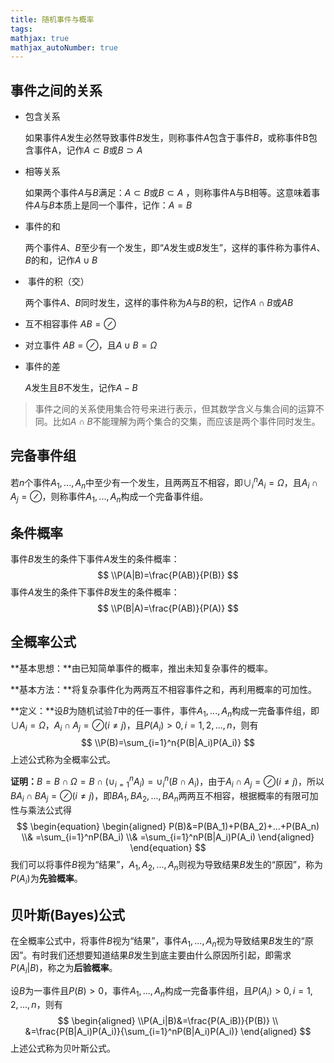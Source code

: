 ```yaml
---
title: 随机事件与概率
tags: 
mathjax: true
mathjax_autoNumber: true
---
```


## 事件之间的关系

- 包含关系 

  如果事件$A$发生必然导致事件$B$发生，则称事件$A$包含于事件$B$，或称事件B包含事件A，记作$A\subset B$或$B\supset A$ 

- 相等关系

  如果两个事件$A$与$B$满足：$A\subset B$或$B\subset A$ ，则称事件A与B相等。这意味着事件$A$与$B$本质上是同一个事件，记作：$A=B$

- 事件的和

  两个事件$A$、$B$至少有一个发生，即“$A$发生或$B$发生”，这样的事件称为事件$A$、$B$的和，记作$A\cup B$ 

-  事件的积（交）

  两个事件$A$、$B$同时发生，这样的事件称为$A$与$B$的积，记作$A\cap B$或$AB$ 

- 互不相容事件  $AB=\oslash$

- 对立事件  $AB=\oslash$，且$A\cup B=\Omega$

- 事件的差

  $A$发生且$B$不发生，记作$A-B$

> 事件之间的关系使用集合符号来进行表示，但其数学含义与集合间的运算不同。比如$A\cap B$不能理解为两个集合的交集，而应该是两个事件同时发生。

## 完备事件组

若$n$个事件$A_1,...,A_n$中至少有一个发生，且两两互不相容，即$\cup_{i}^n A_i= \Omega$，且$A_i{\cap}A_j=\oslash$，则称事件$A_1,...,A_n$构成一个完备事件组。

## 条件概率

事件$B$发生的条件下事件$A$发生的条件概率：
$$
\\P(A|B)=\frac{P(AB)}{P(B)}
$$
事件$A$发生的条件下事件$B$发生的条件概率：
$$
\\P(B|A)=\frac{P(AB)}{P(A)}
$$

## 全概率公式

**基本思想：**由已知简单事件的概率，推出未知复杂事件的概率。

**基本方法：**将复杂事件化为两两互不相容事件之和，再利用概率的可加性。

**定义：**设$B$为随机试验$T$中的任一事件，事件$A_1,...,A_n$构成一完备事件组，即$\cup A_i= \Omega$，$A_i{\cap}A_j=\oslash(i\neq j)$，且$P(A_i)>0,i=1,2,...,n$，则有
$$
\\P(B)=\sum_{i=1}^n{P(B|A_i)P(A_i)}
$$
上述公式称为全概率公式。

**证明：**$B=B{\cap}{\Omega}=B{\cap}{(\cup_{i=1}^nA_i)}=\cup_i^n{(B\cap A_i)}$，由于$A_i{\cap}A_j=\oslash(i\neq j)$，所以$BA_i{\cap}BA_j=\oslash(i\neq j)$，即$BA_1,BA_2,...,BA_n$两两互不相容，根据概率的有限可加性与乘法公式得
$$
\begin{equation}
\begin{aligned}
P(B)&=P(BA_1)+P(BA_2)+...+P(BA_n)
\\& =\sum_{i=1}^nP(BA_i)
\\& =\sum_{i=1}^nP(B|A_i)P(A_i)
\end{aligned}
\end{equation}
$$
我们可以将事件$B$视为“结果”，$A_1,A_2,...,A_n$则视为导致结果$B$发生的“原因”，称为$P(A_i)$为**先验概率**。

## 贝叶斯(Bayes)公式

在全概率公式中，将事件$B$视为“结果”，事件$A_1,...,A_n$视为导致结果$B$发生的“原因”。有时我们还想要知道结果$B$发生到底主要由什么原因所引起，即需求$P(A_i|B)$，称之为**后验概率**。

设$B$为一事件且$P(B)>0$，事件$A_1,...,A_n$构成一完备事件组，且$P(A_i)>0,i=1,2,...,n$，则有
$$
\begin{aligned}
\\P(A_i|B)&=\frac{P(A_iB)}{P(B)}
\\ &=\frac{P(B|A_i)P(A_i)}{\sum_{i=1}^nP(B|A_i)P(A_i)}
\end{aligned}
$$
上述公式称为贝叶斯公式。